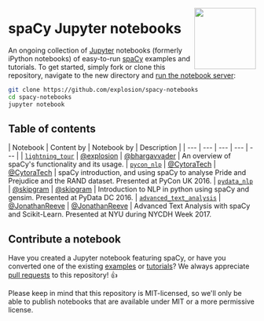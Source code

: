 <a href="https://explosion.ai"><img src="https://explosion.ai/assets/img/logo.svg" width="125" height="125" align="right" /></a>

# spaCy Jupyter notebooks

An ongoing collection of [Jupyter](http://jupyter.org/) notebooks (formerly iPython notebooks) of easy-to-run [spaCy](https://github.com/explosion/spaCy) examples and tutorials. To get started, simply fork or clone this repository, navigate to the new directory and [run the notebook server](https://jupyter.readthedocs.io/en/latest/running.html):

```bash
git clone https://github.com/explosion/spacy-notebooks
cd spacy-notebooks
jupyter notebook
```

## Table of contents

| Notebook | Content by | Notebook by | Description |
| --- | --- | --- | --- | --- |
| [`lightning_tour`](notebooks/lightning_tour.ipynb) | [@explosion](https://github.com/explosion) | [@bhargavvader](https://github.com/bhargavvader) | An overview of spaCy's functionality and its usage.
| [`pycon_nlp`](notebooks/conference_notebooks/pycon_nlp) | [@CytoraTech](https://github.com/cytora) | [@CytoraTech](https://github.com/cytora/pycon-nlp-in-10-lines) | spaCy introduction, and using spaCy to analyse Pride and Prejudice and the RAND dataset. Presented at PyCon UK 2016.
| [`pydata_nlp`](notebooks/conference_notebooks/modern_nlp_in_python.ipynb) | [@skipgram](https://github.com/skipgram) | [@skipgram](https://github.com/skipgram/modern-nlp-in-python) | Introduction to NLP in python using spaCy and gensim. Presented at PyData DC 2016.
| [`advanced_text_analysis`](notebooks/conference_notebooks/advanced_text_analysis.ipynb) | [@JonathanReeve](https://github.com/JonathanReeve) | [@JonathanReeve](https://github.com/JonathanReeve/advanced-text-analysis-workshop-2017) | Advanced Text Analysis with spaCy and Scikit-Learn. Presented at NYU during NYCDH Week 2017.

## Contribute a notebook

Have you created a Jupyter notebook featuring spaCy, or have you converted one of the existing [examples](https://github.com/explosion/spaCy/tree/master/examples) or [tutorials](https://spacy.io/docs/usage)? We always appreciate [pull requests](https://github.com/explosion/spacy-notebooks) to this repository! 👍 

Please keep in mind that this repository is MIT-licensed, so we'll only be able to publish notebooks that are available under MIT or a more permissive license.
